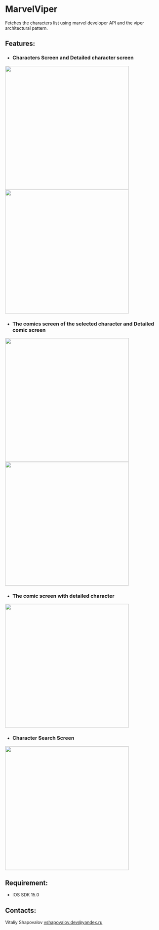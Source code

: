 # MarvelViper
Fetches the characters list using marvel developer API and the viper architectural pattern.

## Features:

- ### Characters Screen and Detailed character screen

<div>
<img src="https://github.com/reoxidant/MarvelViper/blob/main/Screenshots/characters.png" width=400/>
<img src="https://github.com/reoxidant/MarvelViper/blob/main/Screenshots/comic-details.png" width=400/>
</div>

- ### The comiсs screen of the selected character and Detailed comic screen

<div>
<img src="https://github.com/reoxidant/MarvelViper/blob/main/Screenshots/comic-list.png" width=400/>
<img src="https://github.com/reoxidant/MarvelViper/blob/main/Screenshots/comic-details.png" width=400/>
</div>

- ### The comic screen with detailed character

<img src="https://github.com/reoxidant/MarvelViper/blob/main/Screenshots/comic-character.png" width=400/>

- ### Character Search Screen

<img src="https://github.com/reoxidant/MarvelViper/blob/main/Screenshots/search-characters.png" width=400/>

## Requirement:

- IOS SDK 15.0

## Contacts:

Vitaliy Shapovalov vshapovalov.dev@yandex.ru
